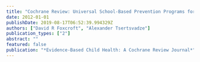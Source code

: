 ```yaml
---
title: "Cochrane Review: Universal School-Based Prevention Programs for Alcohol Misuse in Young People"
date: 2012-01-01
publishDate: 2019-08-17T06:52:39.994329Z
authors: ["David R Foxcroft", "Alexander Tsertsvadze"]
publication_types: ["2"]
abstract: ""
featured: false
publication: "*Evidence-Based Child Health: A Cochrane Review Journal*"
---
```


